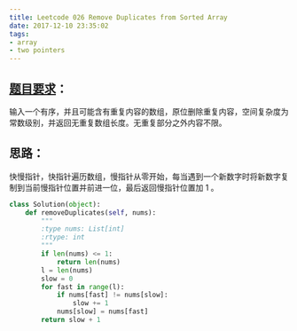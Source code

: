 ```yaml
---
title: Leetcode 026 Remove Duplicates from Sorted Array
date: 2017-12-10 23:35:02
tags:
- array
- two pointers
---
```

## [题目要求][1]：
输入一个有序，并且可能含有重复内容的数组，原位删除重复内容，空间复杂度为常数级别，并返回无重复数组长度。无重复部分之外内容不限。

## 思路：
快慢指针，快指针遍历数组，慢指针从零开始，每当遇到一个新数字时将新数字复制到当前慢指针位置并前进一位，最后返回慢指针位置加 1 。

```python
class Solution(object):
    def removeDuplicates(self, nums):
        """
        :type nums: List[int]
        :rtype: int
        """
        if len(nums) <= 1:
            return len(nums)
        l = len(nums)
        slow = 0
        for fast in range(l):
            if nums[fast] != nums[slow]:
                slow += 1
            nums[slow] = nums[fast]
        return slow + 1
```

[1]:	https://leetcode.com/problems/remove-duplicates-from-sorted-array/description/ "Remove Duplicates from Sorted Array"